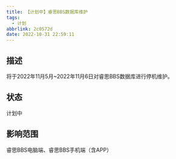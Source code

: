 ```yaml
---
title: 【计划中】睿思BBS数据库维护
tags:
  - 计划
abbrlink: 2c0572d
date: 2022-10-31 22:59:11
---
```

## 描述

将于2022年11月5月~2022年11月6日对睿思BBS数据库进行停机维护。

## 状态

计划中

## 影响范围

睿思BBS电脑端、睿思BBS手机端（含APP）